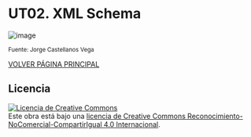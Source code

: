 # UT02. XML Schema

![image](https://github.com/profeMelola/LM-04-2023-24/assets/91023374/ff73621c-8abc-424b-97a5-d326c0cc8a4d)

<sub>Fuente: Jorge Castellanos Vega</sub>

[VOLVER PÁGINA PRINCIPAL](https://github.com/profeMelola/LM-00-2023-24)

## Licencia

<a rel="license" href="http://creativecommons.org/licenses/by-nc-sa/4.0/"><img alt="Licencia de Creative Commons" style="border-width:0" src="https://i.creativecommons.org/l/by-nc-sa/4.0/88x31.png" /></a><br />Este obra está bajo una <a rel="license" href="http://creativecommons.org/licenses/by-nc-sa/4.0/">licencia de Creative Commons Reconocimiento-NoComercial-CompartirIgual 4.0 Internacional</a>.
